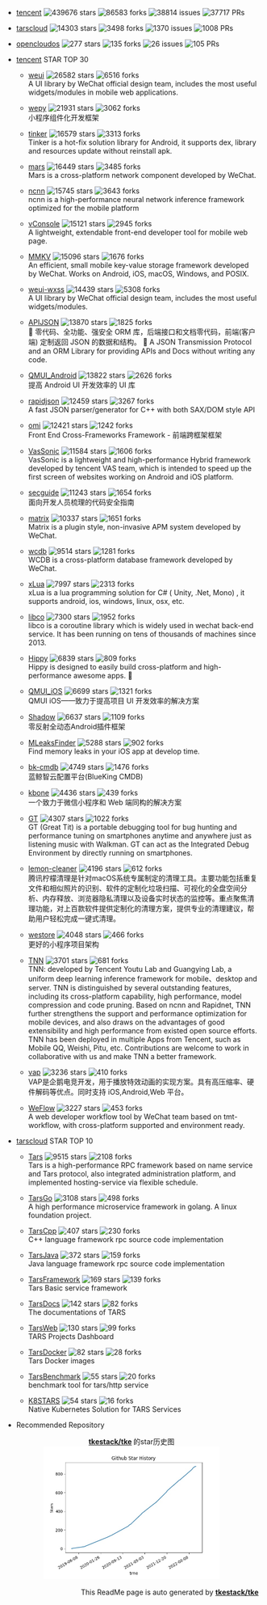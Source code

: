 
+ [tencent](https://github.com/tencent)
![439676 stars](https://img.shields.io/badge/Stars-439676-green)
![86583 forks](https://img.shields.io/badge/Forks-86583-green)
![38814 issues](https://img.shields.io/badge/Issues-38814-green)
![37717 PRs](https://img.shields.io/badge/PRs-37717-green)

+ [tarscloud](https://github.com/tarscloud)
![14303 stars](https://img.shields.io/badge/Stars-14303-green)
![3498 forks](https://img.shields.io/badge/Forks-3498-green)
![1370 issues](https://img.shields.io/badge/Issues-1370-green)
![1008 PRs](https://img.shields.io/badge/PRs-1008-green)

+ [opencloudos](https://github.com/opencloudos)
![277 stars](https://img.shields.io/badge/Stars-277-green)
![135 forks](https://img.shields.io/badge/Forks-135-green)
![26 issues](https://img.shields.io/badge/Issues-26-green)
![105 PRs](https://img.shields.io/badge/PRs-105-green)



+ [tencent](https://github.com/tencent) STAR TOP 30
    
    + [weui](https://github.com/tencent/weui) 
    ![26582 stars](https://img.shields.io/badge/Stars-26582-green)
    ![6516 forks](https://img.shields.io/badge/Forks-6516-green)  
    A UI library by WeChat official design team, includes the most useful widgets/modules in mobile web applications.
    
    + [wepy](https://github.com/tencent/wepy) 
    ![21931 stars](https://img.shields.io/badge/Stars-21931-green)
    ![3062 forks](https://img.shields.io/badge/Forks-3062-green)  
    小程序组件化开发框架
    
    + [tinker](https://github.com/tencent/tinker) 
    ![16579 stars](https://img.shields.io/badge/Stars-16579-green)
    ![3313 forks](https://img.shields.io/badge/Forks-3313-green)  
    Tinker is a hot-fix solution library for Android, it supports dex, library and resources update without reinstall apk.
    
    + [mars](https://github.com/tencent/mars) 
    ![16449 stars](https://img.shields.io/badge/Stars-16449-green)
    ![3485 forks](https://img.shields.io/badge/Forks-3485-green)  
    Mars is a cross-platform network component  developed by WeChat.
    
    + [ncnn](https://github.com/tencent/ncnn) 
    ![15745 stars](https://img.shields.io/badge/Stars-15745-green)
    ![3643 forks](https://img.shields.io/badge/Forks-3643-green)  
    ncnn is a high-performance neural network inference framework optimized for the mobile platform
    
    + [vConsole](https://github.com/tencent/vConsole) 
    ![15121 stars](https://img.shields.io/badge/Stars-15121-green)
    ![2945 forks](https://img.shields.io/badge/Forks-2945-green)  
    A lightweight, extendable front-end developer tool for mobile web page.
    
    + [MMKV](https://github.com/tencent/MMKV) 
    ![15096 stars](https://img.shields.io/badge/Stars-15096-green)
    ![1676 forks](https://img.shields.io/badge/Forks-1676-green)  
    An efficient, small mobile key-value storage framework developed by WeChat. Works on Android, iOS, macOS, Windows, and POSIX.
    
    + [weui-wxss](https://github.com/tencent/weui-wxss) 
    ![14439 stars](https://img.shields.io/badge/Stars-14439-green)
    ![5308 forks](https://img.shields.io/badge/Forks-5308-green)  
    A UI library by WeChat official design team, includes the most useful widgets/modules.
    
    + [APIJSON](https://github.com/tencent/APIJSON) 
    ![13870 stars](https://img.shields.io/badge/Stars-13870-green)
    ![1825 forks](https://img.shields.io/badge/Forks-1825-green)  
    🚀 零代码、全功能、强安全 ORM 库，后端接口和文档零代码，前端(客户端) 定制返回 JSON 的数据和结构。 🚀 A JSON Transmission Protocol and an ORM Library for providing APIs and Docs without writing any code.
    
    + [QMUI_Android](https://github.com/tencent/QMUI_Android) 
    ![13822 stars](https://img.shields.io/badge/Stars-13822-green)
    ![2626 forks](https://img.shields.io/badge/Forks-2626-green)  
    提高 Android UI 开发效率的 UI 库
    
    + [rapidjson](https://github.com/tencent/rapidjson) 
    ![12459 stars](https://img.shields.io/badge/Stars-12459-green)
    ![3267 forks](https://img.shields.io/badge/Forks-3267-green)  
    A fast JSON parser/generator for C++ with both SAX/DOM style API
    
    + [omi](https://github.com/tencent/omi) 
    ![12421 stars](https://img.shields.io/badge/Stars-12421-green)
    ![1242 forks](https://img.shields.io/badge/Forks-1242-green)  
     Front End Cross-Frameworks Framework - 前端跨框架框架
    
    + [VasSonic](https://github.com/tencent/VasSonic) 
    ![11584 stars](https://img.shields.io/badge/Stars-11584-green)
    ![1606 forks](https://img.shields.io/badge/Forks-1606-green)  
    VasSonic is a lightweight and high-performance Hybrid framework developed by tencent VAS team, which is intended to speed up the first screen of websites working on Android and iOS platform. 
    
    + [secguide](https://github.com/tencent/secguide) 
    ![11243 stars](https://img.shields.io/badge/Stars-11243-green)
    ![1654 forks](https://img.shields.io/badge/Forks-1654-green)  
    面向开发人员梳理的代码安全指南
    
    + [matrix](https://github.com/tencent/matrix) 
    ![10337 stars](https://img.shields.io/badge/Stars-10337-green)
    ![1651 forks](https://img.shields.io/badge/Forks-1651-green)  
    Matrix is a plugin style, non-invasive APM system developed by WeChat.
    
    + [wcdb](https://github.com/tencent/wcdb) 
    ![9514 stars](https://img.shields.io/badge/Stars-9514-green)
    ![1281 forks](https://img.shields.io/badge/Forks-1281-green)  
    WCDB is a cross-platform database framework developed by WeChat.
    
    + [xLua](https://github.com/tencent/xLua) 
    ![7997 stars](https://img.shields.io/badge/Stars-7997-green)
    ![2313 forks](https://img.shields.io/badge/Forks-2313-green)  
    xLua is a lua programming solution for  C# ( Unity, .Net, Mono) , it supports android, ios, windows, linux, osx, etc.
    
    + [libco](https://github.com/tencent/libco) 
    ![7300 stars](https://img.shields.io/badge/Stars-7300-green)
    ![1952 forks](https://img.shields.io/badge/Forks-1952-green)  
    libco is a coroutine library which is widely used in wechat  back-end service. It has been running on tens of thousands of machines since 2013.
    
    + [Hippy](https://github.com/tencent/Hippy) 
    ![6839 stars](https://img.shields.io/badge/Stars-6839-green)
    ![809 forks](https://img.shields.io/badge/Forks-809-green)  
    Hippy is designed to easily build cross-platform and high-performance awesome apps. 👏
    
    + [QMUI_iOS](https://github.com/tencent/QMUI_iOS) 
    ![6699 stars](https://img.shields.io/badge/Stars-6699-green)
    ![1321 forks](https://img.shields.io/badge/Forks-1321-green)  
    QMUI iOS——致力于提高项目 UI 开发效率的解决方案
    
    + [Shadow](https://github.com/tencent/Shadow) 
    ![6637 stars](https://img.shields.io/badge/Stars-6637-green)
    ![1109 forks](https://img.shields.io/badge/Forks-1109-green)  
    零反射全动态Android插件框架
    
    + [MLeaksFinder](https://github.com/tencent/MLeaksFinder) 
    ![5288 stars](https://img.shields.io/badge/Stars-5288-green)
    ![902 forks](https://img.shields.io/badge/Forks-902-green)  
    Find memory leaks in your iOS app at develop time.
    
    + [bk-cmdb](https://github.com/tencent/bk-cmdb) 
    ![4749 stars](https://img.shields.io/badge/Stars-4749-green)
    ![1476 forks](https://img.shields.io/badge/Forks-1476-green)  
    蓝鲸智云配置平台(BlueKing CMDB)
    
    + [kbone](https://github.com/tencent/kbone) 
    ![4436 stars](https://img.shields.io/badge/Stars-4436-green)
    ![439 forks](https://img.shields.io/badge/Forks-439-green)  
    一个致力于微信小程序和 Web 端同构的解决方案
    
    + [GT](https://github.com/tencent/GT) 
    ![4307 stars](https://img.shields.io/badge/Stars-4307-green)
    ![1022 forks](https://img.shields.io/badge/Forks-1022-green)  
    GT (Great Tit) is a portable debugging tool for bug hunting and performance tuning on smartphones anytime and anywhere just as listening music with Walkman. GT can act as the Integrated Debug Environment by directly running on smartphones.
    
    + [lemon-cleaner](https://github.com/tencent/lemon-cleaner) 
    ![4196 stars](https://img.shields.io/badge/Stars-4196-green)
    ![612 forks](https://img.shields.io/badge/Forks-612-green)  
    腾讯柠檬清理是针对macOS系统专属制定的清理工具。主要功能包括重复文件和相似照片的识别、软件的定制化垃圾扫描、可视化的全盘空间分析、内存释放、浏览器隐私清理以及设备实时状态的监控等。重点聚焦清理功能，对上百款软件提供定制化的清理方案，提供专业的清理建议，帮助用户轻松完成一键式清理。
    
    + [westore](https://github.com/tencent/westore) 
    ![4048 stars](https://img.shields.io/badge/Stars-4048-green)
    ![466 forks](https://img.shields.io/badge/Forks-466-green)  
    更好的小程序项目架构
    
    + [TNN](https://github.com/tencent/TNN) 
    ![3701 stars](https://img.shields.io/badge/Stars-3701-green)
    ![681 forks](https://img.shields.io/badge/Forks-681-green)  
    TNN: developed by Tencent Youtu Lab and Guangying Lab, a uniform deep learning inference framework for mobile、desktop and server. TNN is distinguished by several outstanding features, including its cross-platform capability, high performance, model compression and code pruning. Based on ncnn and Rapidnet, TNN further strengthens the support and performance optimization for mobile devices, and also draws on the advantages of good extensibility and high performance from existed open source efforts. TNN has been deployed in multiple Apps from Tencent, such as Mobile QQ, Weishi, Pitu, etc. Contributions are welcome to work in collaborative with us and make TNN a better framework. 
    
    + [vap](https://github.com/tencent/vap) 
    ![3236 stars](https://img.shields.io/badge/Stars-3236-green)
    ![410 forks](https://img.shields.io/badge/Forks-410-green)  
    VAP是企鹅电竞开发，用于播放特效动画的实现方案。具有高压缩率、硬件解码等优点。同时支持 iOS,Android,Web 平台。
    
    + [WeFlow](https://github.com/tencent/WeFlow) 
    ![3227 stars](https://img.shields.io/badge/Stars-3227-green)
    ![453 forks](https://img.shields.io/badge/Forks-453-green)  
    A web developer workflow tool by WeChat team based on tmt-workflow, with cross-platform supported and environment ready.
    

+ [tarscloud](https://github.com/tarscloud) STAR TOP 10
    
    + [Tars](https://github.com/tarscloud/Tars) 
    ![9515 stars](https://img.shields.io/badge/Stars-9515-green)
    ![2108 forks](https://img.shields.io/badge/Forks-2108-green)  
    Tars is a high-performance RPC framework based on name service and Tars protocol, also integrated administration platform, and implemented hosting-service via flexible schedule.
    
    + [TarsGo](https://github.com/tarscloud/TarsGo) 
    ![3108 stars](https://img.shields.io/badge/Stars-3108-green)
    ![498 forks](https://img.shields.io/badge/Forks-498-green)  
    A  high performance microservice  framework  in golang. A linux foundation project.
    
    + [TarsCpp](https://github.com/tarscloud/TarsCpp) 
    ![407 stars](https://img.shields.io/badge/Stars-407-green)
    ![230 forks](https://img.shields.io/badge/Forks-230-green)  
    C++ language framework rpc source code implementation
    
    + [TarsJava](https://github.com/tarscloud/TarsJava) 
    ![372 stars](https://img.shields.io/badge/Stars-372-green)
    ![159 forks](https://img.shields.io/badge/Forks-159-green)  
    Java language framework rpc source code implementation
    
    + [TarsFramework](https://github.com/tarscloud/TarsFramework) 
    ![169 stars](https://img.shields.io/badge/Stars-169-green)
    ![139 forks](https://img.shields.io/badge/Forks-139-green)  
    Tars Basic service framework
    
    + [TarsDocs](https://github.com/tarscloud/TarsDocs) 
    ![142 stars](https://img.shields.io/badge/Stars-142-green)
    ![82 forks](https://img.shields.io/badge/Forks-82-green)  
    The documentations of TARS
    
    + [TarsWeb](https://github.com/tarscloud/TarsWeb) 
    ![130 stars](https://img.shields.io/badge/Stars-130-green)
    ![99 forks](https://img.shields.io/badge/Forks-99-green)  
    TARS Projects Dashboard
    
    + [TarsDocker](https://github.com/tarscloud/TarsDocker) 
    ![82 stars](https://img.shields.io/badge/Stars-82-green)
    ![28 forks](https://img.shields.io/badge/Forks-28-green)  
    Tars Docker  images
    
    + [TarsBenchmark](https://github.com/tarscloud/TarsBenchmark) 
    ![55 stars](https://img.shields.io/badge/Stars-55-green)
    ![20 forks](https://img.shields.io/badge/Forks-20-green)  
    benchmark tool for tars/http service
    
    + [K8STARS](https://github.com/tarscloud/K8STARS) 
    ![54 stars](https://img.shields.io/badge/Stars-54-green)
    ![16 forks](https://img.shields.io/badge/Forks-16-green)  
    Native Kubernetes  Solution for TARS Services
    


+ Recommended Repository  
<p align="center">
      <strong>
        <a href="https://github.com/tkestack/tke" target="_blank">tkestack/tke</a>
      </strong>  的star历史图
  <br>
  <img src="https://raw.githubusercontent.com/ButterAndButterfly/GithubTools/master/data/stars_history.jpg" width="350px"></img>    
</p>

<p align="right">
      This ReadMe page is auto generated by 
      <strong>
        <a href="https://github.com/tkestack/tke" target="_blank">tkestack/tke</a><br>
      </strong>   
</p>